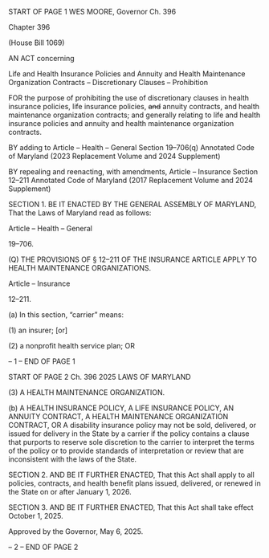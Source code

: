 START OF PAGE 1
WES MOORE, Governor Ch. 396

Chapter 396

(House Bill 1069)

AN ACT concerning

Life and Health Insurance Policies and Annuity and Health Maintenance
Organization Contracts – Discretionary Clauses – Prohibition

FOR the purpose of prohibiting the use of discretionary clauses in health insurance policies,
life insurance policies, ~~and~~ annuity contracts, and health maintenance organization
contracts; and generally relating to life and health insurance policies and annuity
and health maintenance organization contracts.

BY adding to
Article – Health – General
Section 19–706(q)
Annotated Code of Maryland
(2023 Replacement Volume and 2024 Supplement)

BY repealing and reenacting, with amendments,
Article – Insurance
Section 12–211
Annotated Code of Maryland
(2017 Replacement Volume and 2024 Supplement)

SECTION 1. BE IT ENACTED BY THE GENERAL ASSEMBLY OF MARYLAND,
That the Laws of Maryland read as follows:

Article – Health – General

19–706.

(Q) THE PROVISIONS OF § 12–211 OF THE INSURANCE ARTICLE APPLY TO
HEALTH MAINTENANCE ORGANIZATIONS.

Article – Insurance

12–211.

(a) In this section, “carrier” means:

(1) an insurer; [or]

(2) a nonprofit health service plan; OR

– 1 –
END OF PAGE 1

START OF PAGE 2
Ch. 396 2025 LAWS OF MARYLAND

(3) A HEALTH MAINTENANCE ORGANIZATION.

(b) A HEALTH INSURANCE POLICY, A LIFE INSURANCE POLICY, AN ANNUITY
CONTRACT, A HEALTH MAINTENANCE ORGANIZATION CONTRACT, OR A disability
insurance policy may not be sold, delivered, or issued for delivery in the State by a carrier
if the policy contains a clause that purports to reserve sole discretion to the carrier to
interpret the terms of the policy or to provide standards of interpretation or review that are
inconsistent with the laws of the State.

SECTION 2. AND BE IT FURTHER ENACTED, That this Act shall apply to all
policies, contracts, and health benefit plans issued, delivered, or renewed in the State on or
after January 1, 2026.

SECTION 3. AND BE IT FURTHER ENACTED, That this Act shall take effect
October 1, 2025.

Approved by the Governor, May 6, 2025.

– 2 –
END OF PAGE 2